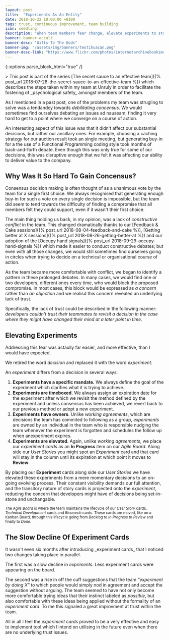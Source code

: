 ```yaml
---
layout: post
title:  "Experiments As An Entity"
date: 2018-10-22 10:00:00 +0100
tags: trust, continuous improvement, team building
icon: seedling
description: "When team members fear change, elevate experiments to story card level"
banner: banner-occult
banner-desc: "Gifts To The Gods"
banner-img: "/assets/img/banners/teotihuacan.png"
banner-desc-link: "https://www.flickr.com/photos/internetarchivebookimages/14768520815"
---
```

{::options parse_block_html="true" /}
<section>
> This post is part of the series [The secret sauce to an effective team]({% post_url 2018-07-28-the-secret-sauce-to-an-effective-team %}) which describes the steps taken within my team at Unruly in order to facilitate the fostering of _psychological safety_ amongst members of the team.

As I mentioned in a past post, one of the problems my team was strugling to solve was a tendandcy towards _debilitating concensus_. We would sometimes find ourselves debating an issues ad nauseam, finding it very hard to get to a point where we converge on a course of action.

An interesting aspect of this issue was that it didn't affect our substantial decisions, but rather our ancillary ones. For example, choosing a caching strategy for our auction result took an single meeting, but generating buy-in for a the use of a Functional Programming coding style took months of back-and-forth debate. Even though this was only true for some of our decisions, this was disruptive enough that we felt it was affecting our ability to deliver value to the company.
</section>

## Why Was It So Hard To Gain Concensus?
<section>
Consensus decision making is often thought of as a unanimous vote by the team for a single first choice. We always recognised that generating enough buy-in for such a vote on every single decision is impossible, but the team did seem to tend towards the difficulty of finding a compromise that all members felt they could support, even if it wasn't their first choice.

The main thing holding us back, in my opinion, was a lack of _constructive conflict_ in the team. This changed dramatically thanks to our [Feedback & Cake sessions]({% post_url 2018-08-04-feedback-and-cake %}), [Getting better at X sessions]({% post_url 2018-08-26-getting-better-at %}) and our adoption of the [Occupy hand signals]({% post_url 2018-09-29-occupy-hand-signals %}) which made it easier to conduct constructive debates; but even with all those changes, we would still sometimes find ourselves going in circles when trying to decide on a technical or organisational course of action.

As the team became more comfortable with conflict, we began to identify a pattern in these prolonged debates. In many cases, we would find one or two developers, different ones every time, who would block the proposed compromise. In most cases, this block would be expressed as _a concern_ rather than _an objection_ and we realisd this concern revealed an underlying lack of trust.

Specifically, the lack of trust could be described in the following manner: _developers couldn't trust their teammates to revisit a decision in the case where they might have changed their mind at a later point in time_.
</section>

## Elevating Experiments
<section>
Addressing this fear was actaully far easier, and more effective, than I would have expected.

We retired the word _decision_ and replaced it with the word _experiment_.

An _experiment_ differs from a decision in several ways:
1. **Experiments have a specific mandate.** We always define the goal of the experiment which clarifies what it is trying to achieve.
2. **Experiments are timeboxed.** We always assign an expiration date for the experiment after which we revisit the method defined by the experiment and unless consensus has been achieved, we revert back to our previous method or adopt a new experiment.
3. **Experiments have owners**. Unlike _working agreements_, which are decisions the team has commited to following as a group, _experiments_ are owned by an individual in the team who is responsible nudging the team whenever the experiment is forgotten and schedules the follow up when anexperiment expires.
4. **Experiments are elevated**. Again, unlike _working agreements_, we place our _experiment cards_ as an **In Progress** item on our _Agile Board_<i class="fas fa-asterisk"></i>. Along side our _User Stories_ you might spot an _Experiment_ card and that card will stay in the column until its expiration at which point it moves to **Review**.

By placing our **Experiment** cards along side our _User Stories_ we have elevated these experiments from a mere momentary decisions to an on-going evolving process. Their constant visibility demands our full attention, and the transitory nature of story cards is projected onto the _experiment_, reducing the concern that developers might have of decisions being set-in-stone and unchangable.

<sub><i class="fas fa-asterisk"></i> The _Agile Board_ is where the team maintains the lifecycle of our *User Story* cards, *Technical Development* cards and *Research* cards. These cards are moved, like on a Kanban Board, through this lifecycle going from _Backlog_ to _In Progress_ to _Review_ and finally to _Done_.</sub>
</section>

## The Slow Decline Of Experiment Cards
<section>
It wasn't even six months after introducing _experiment cards_ that I noticed two changes taking place in parallel.

The first was a slow decline in _expriments_. Less experiment cards were appearing on the board.

The second was a rise in off the cuff suggestions that the team _"experiment by doing X"_ to which people would simply nod in agreement and accept the suggestion without arguing. The team seemed to have not only become more comfortable trying ideas that their instinct labeled as _possible_, but also comfortable with these ideas being applied without the formality of an _experiment card_. To me this signaled a great improvment at trust within the team.

All in all I feel the _experiment cards_ proved to be a very effective and easy to implement tool which I intend on utilising in the future even when there are no underlying trust issues.
</section>